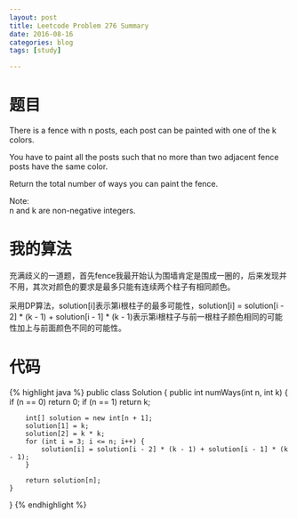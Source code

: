 ```yaml
---
layout: post
title: Leetcode Problem 276 Summary
date: 2016-08-16
categories: blog
tags: [study]

---
```


# 题目

There is a fence with n posts, each post can be painted with one of the k colors.

You have to paint all the posts such that no more than two adjacent fence posts have the same color.

Return the total number of ways you can paint the fence.

Note:  
n and k are non-negative integers.

# 我的算法

充满歧义的一道题，首先fence我最开始认为围墙肯定是围成一圈的，后来发现并不用，其次对颜色的要求是最多只能有连续两个柱子有相同颜色。

采用DP算法，solution[i]表示第i根柱子的最多可能性，solution[i] = solution[i - 2] * (k - 1) + solution[i - 1] * (k - 1)表示第i根柱子与前一根柱子颜色相同的可能性加上与前面颜色不同的可能性。

# 代码

{% highlight java %}
public class Solution {
    public int numWays(int n, int k) {
        if (n == 0) return 0;
        if (n == 1) return k;

        int[] solution = new int[n + 1];
        solution[1] = k;
        solution[2] = k * k;
        for (int i = 3; i <= n; i++) {
            solution[i] = solution[i - 2] * (k - 1) + solution[i - 1] * (k - 1);
        }
        
        return solution[n];
    }
}
{% endhighlight %}
